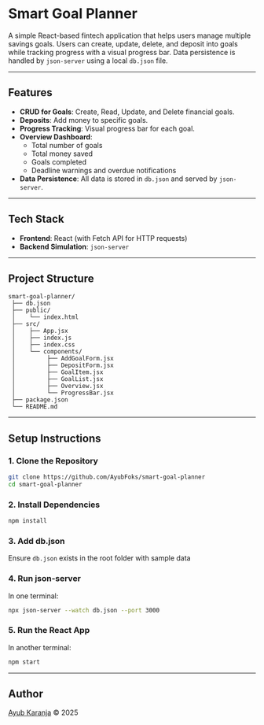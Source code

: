 # Smart Goal Planner

A simple React-based fintech application that helps users manage multiple savings goals. Users can create, update, delete, and deposit into goals while tracking progress with a visual progress bar. Data persistence is handled by `json-server` using a local `db.json` file.

---

## Features

- **CRUD for Goals**: Create, Read, Update, and Delete financial goals.
- **Deposits**: Add money to specific goals.
- **Progress Tracking**: Visual progress bar for each goal.
- **Overview Dashboard**:
  - Total number of goals
  - Total money saved
  - Goals completed
  - Deadline warnings and overdue notifications
- **Data Persistence**: All data is stored in `db.json` and served by `json-server`.

---

## Tech Stack

- **Frontend**: React (with Fetch API for HTTP requests)
- **Backend Simulation**: `json-server`

---

## Project Structure

```
smart-goal-planner/
 ├── db.json
 ├── public/
 │    └── index.html
 ├── src/
 │    ├── App.jsx
 │    ├── index.js
 │    ├── index.css
 │    └── components/
 │         ├── AddGoalForm.jsx
 │         ├── DepositForm.jsx
 │         ├── GoalItem.jsx
 │         ├── GoalList.jsx
 │         ├── Overview.jsx
 │         └── ProgressBar.jsx
 ├── package.json
 └── README.md
```

---

## Setup Instructions

### 1. Clone the Repository
```bash
git clone https://github.com/AyubFoks/smart-goal-planner
cd smart-goal-planner
```

### 2. Install Dependencies
```bash
npm install
```

### 3. Add db.json
Ensure `db.json` exists in the root folder with sample data

### 4. Run json-server
In one terminal:
```bash
npx json-server --watch db.json --port 3000
```

### 5. Run the React App
In another terminal:
```bash
npm start
```

---

## Author

[Ayub Karanja](https://github.com/AyubFoks)
© 2025